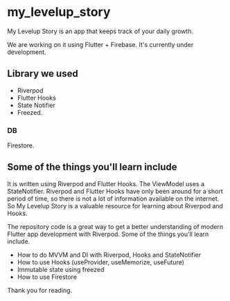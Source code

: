 # my_levelup_story

My Levelup Story is an app that keeps track of your daily growth.

We are working on it using Flutter + Firebase.
It's currently under development.

## Library we used

* Riverpod
* Flutter Hooks
* State Notifier
* Freezed.

### DB

Firestore.

## Some of the things you'll learn include

It is written using Riverpod and Flutter Hooks.
The ViewModel uses a StateNotifier.
Riverpod and Flutter Hooks have only been around for a short period of time, so there is not a lot of information available on the internet.
So My Levelup Story is a valuable resource for learning about Riverpod and Hooks.

The repository code is a great way to get a better understanding of modern Flutter app development with Riverpod.
Some of the things you'll learn include.

* How to do MVVM and DI with Riverpod, Hooks and StateNotifier
* How to use Hooks (useProvider, useMemorize, useFuture)
* Immutable state using freezed
* How to use Firestore

Thank you for reading.
